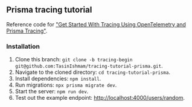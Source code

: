 ## Prisma tracing tutorial

Reference code for ["Get Started With Tracing Using OpenTelemetry and Prisma Tracing"](https://prisma.io/blog/tracing-tutorial-prisma-pmkddgq1lm2).

### Installation

1. Clone this branch: `git clone -b tracing-begin git@github.com:TasinIshmam/tracing-tutorial-prisma.git`.
2. Navigate to the cloned directory: `cd tracing-tutorial-prisma`.
3. Install dependencies: `npm install`.
4. Run migrations: `npx prisma migrate dev`.
5. Start the server: `npm run dev`.
6. Test out the example endpoint: [http://localhost:4000/users/random](http://localhost:4000/users/random).
